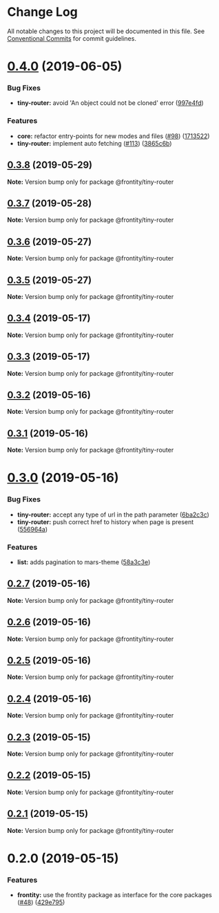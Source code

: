 # Change Log

All notable changes to this project will be documented in this file.
See [Conventional Commits](https://conventionalcommits.org) for commit guidelines.

# [0.4.0](https://github.com/frontity/frontity/compare/@frontity/tiny-router@0.3.8...@frontity/tiny-router@0.4.0) (2019-06-05)


### Bug Fixes

* **tiny-router:** avoid 'An object could not be cloned' error ([997e4fd](https://github.com/frontity/frontity/commit/997e4fd))


### Features

* **core:** refactor entry-points for new modes and files ([#98](https://github.com/frontity/frontity/issues/98)) ([1713522](https://github.com/frontity/frontity/commit/1713522))
* **tiny-router:** implement auto fetching ([#113](https://github.com/frontity/frontity/issues/113)) ([3865c6b](https://github.com/frontity/frontity/commit/3865c6b))





## [0.3.8](https://github.com/frontity/frontity/compare/@frontity/tiny-router@0.3.7...@frontity/tiny-router@0.3.8) (2019-05-29)

**Note:** Version bump only for package @frontity/tiny-router





## [0.3.7](https://github.com/frontity/frontity/compare/@frontity/tiny-router@0.3.6...@frontity/tiny-router@0.3.7) (2019-05-28)

**Note:** Version bump only for package @frontity/tiny-router





## [0.3.6](https://github.com/frontity/frontity/compare/@frontity/tiny-router@0.3.5...@frontity/tiny-router@0.3.6) (2019-05-27)

**Note:** Version bump only for package @frontity/tiny-router





## [0.3.5](https://github.com/frontity/frontity/compare/@frontity/tiny-router@0.3.4...@frontity/tiny-router@0.3.5) (2019-05-27)

**Note:** Version bump only for package @frontity/tiny-router





## [0.3.4](https://github.com/frontity/frontity/compare/@frontity/tiny-router@0.3.3...@frontity/tiny-router@0.3.4) (2019-05-17)

**Note:** Version bump only for package @frontity/tiny-router





## [0.3.3](https://github.com/frontity/frontity/compare/@frontity/tiny-router@0.3.2...@frontity/tiny-router@0.3.3) (2019-05-17)

**Note:** Version bump only for package @frontity/tiny-router





## [0.3.2](https://github.com/frontity/frontity/compare/@frontity/tiny-router@0.3.1...@frontity/tiny-router@0.3.2) (2019-05-16)

**Note:** Version bump only for package @frontity/tiny-router





## [0.3.1](https://github.com/frontity/frontity/compare/@frontity/tiny-router@0.3.0...@frontity/tiny-router@0.3.1) (2019-05-16)

**Note:** Version bump only for package @frontity/tiny-router





# [0.3.0](https://github.com/frontity/frontity/compare/@frontity/tiny-router@0.2.7...@frontity/tiny-router@0.3.0) (2019-05-16)


### Bug Fixes

* **tiny-router:** accept any type of url in the path parameter ([6ba2c3c](https://github.com/frontity/frontity/commit/6ba2c3c))
* **tiny-router:** push correct href to history when page is present ([556964a](https://github.com/frontity/frontity/commit/556964a))


### Features

* **list:** adds pagination to mars-theme ([58a3c3e](https://github.com/frontity/frontity/commit/58a3c3e))





## [0.2.7](https://github.com/frontity/frontity/compare/@frontity/tiny-router@0.2.6...@frontity/tiny-router@0.2.7) (2019-05-16)

**Note:** Version bump only for package @frontity/tiny-router





## [0.2.6](https://github.com/frontity/frontity/compare/@frontity/tiny-router@0.2.5...@frontity/tiny-router@0.2.6) (2019-05-16)

**Note:** Version bump only for package @frontity/tiny-router





## [0.2.5](https://github.com/frontity/frontity/compare/@frontity/tiny-router@0.2.4...@frontity/tiny-router@0.2.5) (2019-05-16)

**Note:** Version bump only for package @frontity/tiny-router





## [0.2.4](https://github.com/frontity/frontity/compare/@frontity/tiny-router@0.2.3...@frontity/tiny-router@0.2.4) (2019-05-16)

**Note:** Version bump only for package @frontity/tiny-router





## [0.2.3](https://github.com/frontity/frontity/compare/@frontity/tiny-router@0.2.2...@frontity/tiny-router@0.2.3) (2019-05-15)

**Note:** Version bump only for package @frontity/tiny-router





## [0.2.2](https://github.com/frontity/frontity/compare/@frontity/tiny-router@0.2.1...@frontity/tiny-router@0.2.2) (2019-05-15)

**Note:** Version bump only for package @frontity/tiny-router





## [0.2.1](https://github.com/frontity/frontity/compare/@frontity/tiny-router@0.2.0...@frontity/tiny-router@0.2.1) (2019-05-15)

**Note:** Version bump only for package @frontity/tiny-router





# 0.2.0 (2019-05-15)


### Features

* **frontity:** use the frontity package as interface for the core packages ([#48](https://github.com/frontity/frontity/issues/48)) ([429e795](https://github.com/frontity/frontity/commit/429e795))
